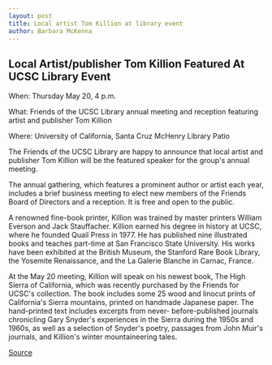 ```yaml
---
layout: post
title: Local artist Tom Killion at library event
author: Barbara McKenna
---
```


## Local Artist/publisher Tom Killion Featured At UCSC Library Event

When: Thursday May 20, 4 p.m.

What: Friends of the UCSC Library annual meeting and reception featuring artist and publisher Tom Killion

Where: University of California, Santa Cruz McHenry Library Patio

The Friends of the UCSC Library are happy to announce that local artist and publisher Tom Killion will be the featured speaker for the group's annual meeting.

The annual gathering, which features a prominent author or artist each year, includes a brief business meeting to elect new members of the Friends Board of Directors and a reception. It is free and open to the public.

A renowned fine-book printer, Killion was trained by master printers William Everson and Jack Stauffacher. Killion earned his degree in history at UCSC, where he founded Quail Press in 1977. He has published nine illustrated books and teaches part-time at San Francisco State University. His works have been exhibited at the British Museum, the Stanford Rare Book Library, the Yosemite Renaissance, and the La Galerie Blanche in Carnac, France.

At the May 20 meeting, Killion will speak on his newest book, The High Sierra of California, which was recently purchased by the Friends for UCSC's collection. The book includes some 25 wood and linocut prints of California's Sierra mountains, printed on handmade Japanese paper. The hand-printed text includes excerpts from never- before-published journals chronicling Gary Snyder's experiences in the Sierra during the 1950s and 1960s, as well as a selection of Snyder's poetry, passages from John Muir's journals, and Killion's winter mountaineering tales.

[Source](http://www1.ucsc.edu/news_events/press_releases/archive/98-99/04-99/killion.htm "Permalink to Local artist Tom Killion at library event")